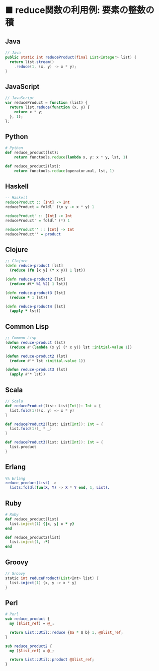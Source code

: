 ■ reduce関数の利用例: 要素の整数の積
==============================
## Java
```java
// Java
public static int reduceProduct(final List<Integer> list) {
  return list.stream()
    .reduce(1, (x, y) -> x * y);
}
```


## JavaScript
```javascript
// JavaScript
var reduceProduct = function (list) {
  return list.reduce(function (x, y) {
    return x * y;
  }, 1);
};
```


## Python
```python
# Python
def reduce_product(lst):
    return functools.reduce(lambda x, y: x * y, lst, 1)

def reduce_product2(lst):
    return functools.reduce(operator.mul, lst, 1)
```


## Haskell
```haskell
-- Haskell
reduceProduct :: [Int] -> Int
reduceProduct = foldl' (\x y -> x * y) 1

reduceProduct' :: [Int] -> Int
reduceProduct' = foldl' (*) 1

reduceProduct'' :: [Int] -> Int
reduceProduct'' = product
```


## Clojure
```clojure
;; Clojure
(defn reduce-product [lst]
  (reduce (fn [x y] (* x y)) 1 lst))

(defn reduce-product2 [lst]
  (reduce #(* %1 %2) 1 lst))

(defn reduce-product3 [lst]
  (reduce * 1 lst))

(defn reduce-product4 [lst]
  (apply * lst))
```


## Common Lisp
```lisp
;; Common Lisp
(defun reduce-product (lst)
  (reduce #'(lambda (x y) (* x y)) lst :initial-value 1))

(defun reduce-product2 (lst)
  (reduce #'* lst :initial-value 1))

(defun reduce-product3 (lst)
  (apply #'* lst))
```


## Scala
```scala
// Scala
def reduceProduct(list: List[Int]): Int = {
  list.fold(1)((x, y) => x * y)
}

def reduceProduct2(list: List[Int]): Int = {
  list.fold(1)(_ * _)
}

def reduceProduct3(list: List[Int]): Int = {
  list.product
}
```


## Erlang
```erlang
%% Erlang
reduce_product(List) ->
  lists:foldl(fun(X, Y) -> X * Y end, 1, List).
```


## Ruby
```ruby
# Ruby
def reduce_product(list)
  list.inject(1) {|x, y| x * y}
end

def reduce_product2(list)
  list.inject(1, :*)
end
```


## Groovy
```groovy
// Groovy
static int reduceProduct(List<Int> list) {
  list.inject(1) {x, y -> x * y}
}
```


## Perl
```perl
# Perl
sub reduce_product {
  my ($list_ref) = @_;

  return List::Util::reduce {$a * $ b} 1, @$list_ref;
}

sub reduce_product2 {
  my ($list_ref) = @_;

  return List::Util::product @$list_ref;
}
```
